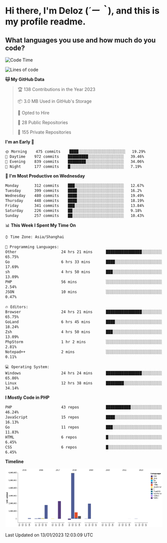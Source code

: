 # **Hi there, I'm Deloz (*´ー｀*), and this is my profile readme.**
<!--  [![Profile views](https://gpvc.arturio.dev/dank-del)](https://github.com/dank-del) -->
## **What languages you use and how much do you code?**

<!--START_SECTION:waka-->
![Code Time](http://img.shields.io/badge/Code%20Time-707%20hrs%2025%20mins-blue)

![Lines of code](https://img.shields.io/badge/From%20Hello%20World%20I%27ve%20Written-13%20Million%20lines%20of%20code-blue)

**🐱 My GitHub Data** 

> 🏆 138 Contributions in the Year 2023
 > 
> 📦 3.0 MB Used in GitHub's Storage 
 > 
> 💼 Opted to Hire
 > 
> 📜 28 Public Repositories 
 > 
> 🔑 155 Private Repositories  
 > 
**I'm an Early 🐤** 

```text
🌞 Morning    475 commits    ████░░░░░░░░░░░░░░░░░░░░░   19.29% 
🌆 Daytime    972 commits    █████████░░░░░░░░░░░░░░░░   39.46% 
🌃 Evening    839 commits    ████████░░░░░░░░░░░░░░░░░   34.06% 
🌙 Night      177 commits    █░░░░░░░░░░░░░░░░░░░░░░░░   7.19%

```
📅 **I'm Most Productive on Wednesday** 

```text
Monday       312 commits    ███░░░░░░░░░░░░░░░░░░░░░░   12.67% 
Tuesday      399 commits    ████░░░░░░░░░░░░░░░░░░░░░   16.2% 
Wednesday    480 commits    ████░░░░░░░░░░░░░░░░░░░░░   19.49% 
Thursday     448 commits    ████░░░░░░░░░░░░░░░░░░░░░   18.19% 
Friday       341 commits    ███░░░░░░░░░░░░░░░░░░░░░░   13.84% 
Saturday     226 commits    ██░░░░░░░░░░░░░░░░░░░░░░░   9.18% 
Sunday       257 commits    ██░░░░░░░░░░░░░░░░░░░░░░░   10.43%

```


📊 **This Week I Spent My Time On** 

```text
⌚︎ Time Zone: Asia/Shanghai

💬 Programming Languages: 
Other                    24 hrs 21 mins      ████████████████░░░░░░░░░   65.75% 
Go                       6 hrs 33 mins       ████░░░░░░░░░░░░░░░░░░░░░   17.69% 
sh                       4 hrs 50 mins       ███░░░░░░░░░░░░░░░░░░░░░░   13.09% 
PHP                      56 mins             ░░░░░░░░░░░░░░░░░░░░░░░░░   2.54% 
JSON                     10 mins             ░░░░░░░░░░░░░░░░░░░░░░░░░   0.47%

🔥 Editors: 
Browser                  24 hrs 21 mins      ████████████████░░░░░░░░░   65.75% 
GoLand                   6 hrs 45 mins       ████░░░░░░░░░░░░░░░░░░░░░   18.24% 
Zsh                      4 hrs 50 mins       ███░░░░░░░░░░░░░░░░░░░░░░   13.09% 
PhpStorm                 1 hr 2 mins         ░░░░░░░░░░░░░░░░░░░░░░░░░   2.81% 
Notepad++                2 mins              ░░░░░░░░░░░░░░░░░░░░░░░░░   0.11%

💻 Operating System: 
Windows                  24 hrs 24 mins      ████████████████░░░░░░░░░   65.86% 
Linux                    12 hrs 38 mins      ████████░░░░░░░░░░░░░░░░░   34.14%

```

**I Mostly Code in PHP** 

```text
PHP                      43 repos            ███████████░░░░░░░░░░░░░░   46.24% 
JavaScript               15 repos            ████░░░░░░░░░░░░░░░░░░░░░   16.13% 
Go                       11 repos            ███░░░░░░░░░░░░░░░░░░░░░░   11.83% 
HTML                     6 repos             █░░░░░░░░░░░░░░░░░░░░░░░░   6.45% 
CSS                      6 repos             █░░░░░░░░░░░░░░░░░░░░░░░░   6.45%

```


**Timeline**

![Chart not found](https://raw.githubusercontent.com/deloz/deloz/main/charts/bar_graph.png) 


 Last Updated on 13/01/2023 12:03:09 UTC
<!--END_SECTION:waka-->

